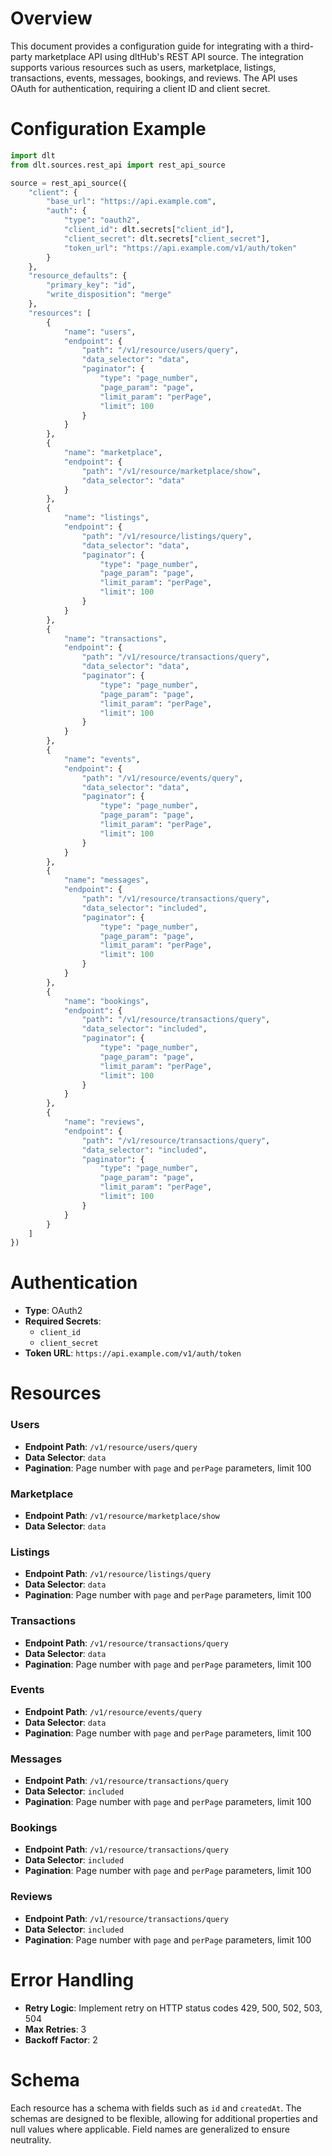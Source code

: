 # Overview

This document provides a configuration guide for integrating with a third-party marketplace API using dltHub's REST API source. The integration supports various resources such as users, marketplace, listings, transactions, events, messages, bookings, and reviews. The API uses OAuth for authentication, requiring a client ID and client secret.

# Configuration Example

```python
import dlt
from dlt.sources.rest_api import rest_api_source

source = rest_api_source({
    "client": {
        "base_url": "https://api.example.com",
        "auth": {
            "type": "oauth2",
            "client_id": dlt.secrets["client_id"],
            "client_secret": dlt.secrets["client_secret"],
            "token_url": "https://api.example.com/v1/auth/token"
        }
    },
    "resource_defaults": {
        "primary_key": "id",
        "write_disposition": "merge"
    },
    "resources": [
        {
            "name": "users",
            "endpoint": {
                "path": "/v1/resource/users/query",
                "data_selector": "data",
                "paginator": {
                    "type": "page_number",
                    "page_param": "page",
                    "limit_param": "perPage",
                    "limit": 100
                }
            }
        },
        {
            "name": "marketplace",
            "endpoint": {
                "path": "/v1/resource/marketplace/show",
                "data_selector": "data"
            }
        },
        {
            "name": "listings",
            "endpoint": {
                "path": "/v1/resource/listings/query",
                "data_selector": "data",
                "paginator": {
                    "type": "page_number",
                    "page_param": "page",
                    "limit_param": "perPage",
                    "limit": 100
                }
            }
        },
        {
            "name": "transactions",
            "endpoint": {
                "path": "/v1/resource/transactions/query",
                "data_selector": "data",
                "paginator": {
                    "type": "page_number",
                    "page_param": "page",
                    "limit_param": "perPage",
                    "limit": 100
                }
            }
        },
        {
            "name": "events",
            "endpoint": {
                "path": "/v1/resource/events/query",
                "data_selector": "data",
                "paginator": {
                    "type": "page_number",
                    "page_param": "page",
                    "limit_param": "perPage",
                    "limit": 100
                }
            }
        },
        {
            "name": "messages",
            "endpoint": {
                "path": "/v1/resource/transactions/query",
                "data_selector": "included",
                "paginator": {
                    "type": "page_number",
                    "page_param": "page",
                    "limit_param": "perPage",
                    "limit": 100
                }
            }
        },
        {
            "name": "bookings",
            "endpoint": {
                "path": "/v1/resource/transactions/query",
                "data_selector": "included",
                "paginator": {
                    "type": "page_number",
                    "page_param": "page",
                    "limit_param": "perPage",
                    "limit": 100
                }
            }
        },
        {
            "name": "reviews",
            "endpoint": {
                "path": "/v1/resource/transactions/query",
                "data_selector": "included",
                "paginator": {
                    "type": "page_number",
                    "page_param": "page",
                    "limit_param": "perPage",
                    "limit": 100
                }
            }
        }
    ]
})
```

# Authentication

- **Type**: OAuth2
- **Required Secrets**:
  - `client_id`
  - `client_secret`
- **Token URL**: `https://api.example.com/v1/auth/token`

# Resources

### Users
- **Endpoint Path**: `/v1/resource/users/query`
- **Data Selector**: `data`
- **Pagination**: Page number with `page` and `perPage` parameters, limit 100

### Marketplace
- **Endpoint Path**: `/v1/resource/marketplace/show`
- **Data Selector**: `data`

### Listings
- **Endpoint Path**: `/v1/resource/listings/query`
- **Data Selector**: `data`
- **Pagination**: Page number with `page` and `perPage` parameters, limit 100

### Transactions
- **Endpoint Path**: `/v1/resource/transactions/query`
- **Data Selector**: `data`
- **Pagination**: Page number with `page` and `perPage` parameters, limit 100

### Events
- **Endpoint Path**: `/v1/resource/events/query`
- **Data Selector**: `data`
- **Pagination**: Page number with `page` and `perPage` parameters, limit 100

### Messages
- **Endpoint Path**: `/v1/resource/transactions/query`
- **Data Selector**: `included`
- **Pagination**: Page number with `page` and `perPage` parameters, limit 100

### Bookings
- **Endpoint Path**: `/v1/resource/transactions/query`
- **Data Selector**: `included`
- **Pagination**: Page number with `page` and `perPage` parameters, limit 100

### Reviews
- **Endpoint Path**: `/v1/resource/transactions/query`
- **Data Selector**: `included`
- **Pagination**: Page number with `page` and `perPage` parameters, limit 100

# Error Handling

- **Retry Logic**: Implement retry on HTTP status codes 429, 500, 502, 503, 504
- **Max Retries**: 3
- **Backoff Factor**: 2

# Schema

Each resource has a schema with fields such as `id` and `createdAt`. The schemas are designed to be flexible, allowing for additional properties and null values where applicable. Field names are generalized to ensure neutrality.